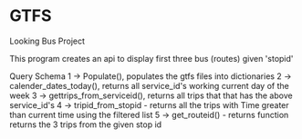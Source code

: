 # GTFS
Looking Bus Project 

This program creates an api to display first three bus (routes) given 'stopid'

Query Schema
1 -> Populate(), populates the gtfs files into dictionaries
2 -> calender_dates_today(), returns all service_id's working current day of the week
3 -> gettrips_from_serviceid(), returns all trips that that has the above service_id's
4 -> tripid_from_stopid - returns all the trips with Time greater than current time using the filtered list
5 -> get_routeid() - returns function returns the 3 trips from the given stop id
